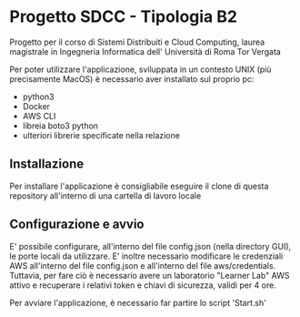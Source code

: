 # Progetto SDCC - Tipologia B2
Progetto per il corso di Sistemi Distribuiti e Cloud Computing, laurea magistrale in Ingegneria Informatica dell' Università di Roma Tor Vergata

Per poter utilizzare l'applicazione, sviluppata in un contesto UNIX (più precisamente MacOS) è necessario aver installato sul proprio pc:
- python3
- Docker
- AWS CLI
- libreia boto3 python
- ulteriori librerie specificate nella relazione

## Installazione
Per installare l'applicazione è consigliabile eseguire il clone di questa repository all'interno di una cartella di lavoro locale

## Configurazione e avvio
E' possibile configurare, all'interno del file config.json (nella directory GUI), le porte locali da utilizzare.
E' inoltre necessario modificare le credenziali AWS all'interno del file config.json e all'interno del file aws/credentials. Tuttavia, per fare ciò è necessario avere un laboratorio "Learner Lab" AWS attivo e recuperare i relativi token e chiavi di sicurezza, validi per 4 ore.

Per avviare l'applicazione, è necessario far partire lo script 'Start.sh'
